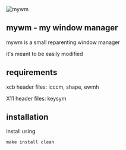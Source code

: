 ![mywm](https://raw.github.com/kaiserschmarrn0/mywm/master/mywm.png)

mywm - my window manager
---------------------------------------------------------------------------------
mywm is a small reparenting window manager

it's meant to be easily modified

requirements
---------------------------------------------------------------------------------
xcb header files: icccm, shape, ewmh

X11 header files: keysym

installation
---------------------------------------------------------------------------------
install using 

	make install clean
